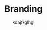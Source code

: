 <div class="row">
    <div class="col-md-2"></div>
    <div class="col-md-8 text-center">
        <header>
            <h1>Branding</h1>
            <p>kdajfkglhgl</p>
        </header>
    </div>
     <div class="col-md-2"></div>
</div>